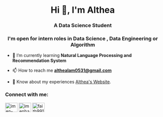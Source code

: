 <h1 align="center">Hi 👋, I'm Althea</h1>
<h3 align="center">A Data Science Student</h3>
<h3 align="center">I'm open for intern roles in <b>Data Science</b> , <b>Data Engineering</b> or <b>Algorithm</b></h3>

- 🌱 I’m currently learning **Natural Language Processing and Recommendation System**

- 📫 How to reach me **althealam0531@gmail.com**

- 📄 Know about my experiences [Althea's Website](https://althealam.github.io/).

<h3 align="left">Connect with me:</h3>
<p align="left">
<a href="https://linkedin.com/in/kahei-lam/" target="blank"><img align="center" src="https://raw.githubusercontent.com/rahuldkjain/github-profile-readme-generator/master/src/images/icons/Social/linked-in-alt.svg" alt="imen-bakir" height="30" width="40" /></a>
<a href="https://kaggle.com/althealam" target="blank"><img align="center" src="https://raw.githubusercontent.com/rahuldkjain/github-profile-readme-generator/master/src/images/icons/Social/kaggle.svg" alt="imenbakir" height="30" width="40" /></a>
<a href="https://leetcode.cn/u/althealam/" target="blank"><img align="center" src="https://raw.githubusercontent.com/rahuldkjain/github-profile-readme-generator/master/src/images/icons/Social/leet-code.svg" alt="faith9916" height="30" width="40" /></a>
</p>
